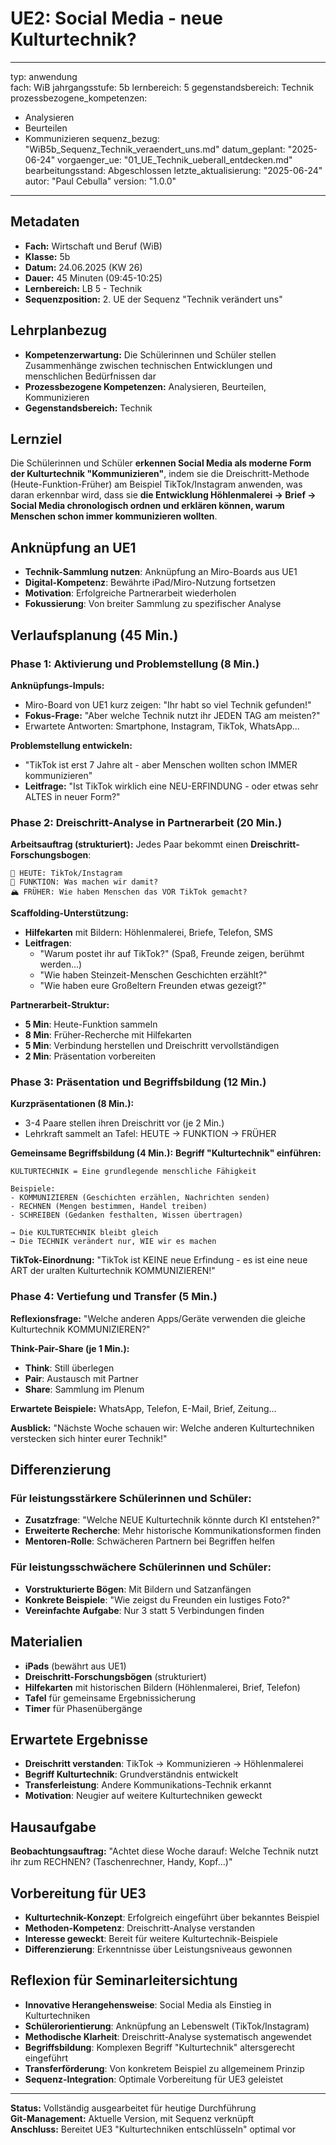 # UE2: Social Media - neue Kulturtechnik?

---
typ: anwendung  
fach: WiB
jahrgangsstufe: 5b
lernbereich: 5
gegenstandsbereich: Technik
prozessbezogene_kompetenzen:
  - Analysieren
  - Beurteilen
  - Kommunizieren
sequenz_bezug: "WiB5b_Sequenz_Technik_veraendert_uns.md"
datum_geplant: "2025-06-24"
vorgaenger_ue: "01_UE_Technik_ueberall_entdecken.md"
bearbeitungsstand: Abgeschlossen
letzte_aktualisierung: "2025-06-24"
autor: "Paul Cebulla"
version: "1.0.0"
---

## Metadaten
- **Fach:** Wirtschaft und Beruf (WiB)
- **Klasse:** 5b
- **Datum:** 24.06.2025 (KW 26)  
- **Dauer:** 45 Minuten (09:45-10:25)
- **Lernbereich:** LB 5 - Technik
- **Sequenzposition:** 2. UE der Sequenz "Technik verändert uns"

## Lehrplanbezug
- **Kompetenzerwartung:** Die Schülerinnen und Schüler stellen Zusammenhänge zwischen technischen Entwicklungen und menschlichen Bedürfnissen dar
- **Prozessbezogene Kompetenzen:** Analysieren, Beurteilen, Kommunizieren
- **Gegenstandsbereich:** Technik

## Lernziel
Die Schülerinnen und Schüler **erkennen Social Media als moderne Form der Kulturtechnik "Kommunizieren"**, indem sie die Dreischritt-Methode (Heute-Funktion-Früher) am Beispiel TikTok/Instagram anwenden, was daran erkennbar wird, dass sie **die Entwicklung Höhlenmalerei → Brief → Social Media chronologisch ordnen und erklären können, warum Menschen schon immer kommunizieren wollten**.

## Anknüpfung an UE1
- **Technik-Sammlung nutzen**: Anknüpfung an Miro-Boards aus UE1
- **Digital-Kompetenz**: Bewährte iPad/Miro-Nutzung fortsetzen  
- **Motivation**: Erfolgreiche Partnerarbeit wiederholen
- **Fokussierung**: Von breiter Sammlung zu spezifischer Analyse

## Verlaufsplanung (45 Min.)

### Phase 1: Aktivierung und Problemstellung (8 Min.)

**Anknüpfungs-Impuls:**
- Miro-Board von UE1 kurz zeigen: "Ihr habt so viel Technik gefunden!"
- **Fokus-Frage:** "Aber welche Technik nutzt ihr JEDEN TAG am meisten?"
- Erwartete Antworten: Smartphone, Instagram, TikTok, WhatsApp...

**Problemstellung entwickeln:**
- "TikTok ist erst 7 Jahre alt - aber Menschen wollten schon IMMER kommunizieren"
- **Leitfrage:** "Ist TikTok wirklich eine NEU-ERFINDUNG - oder etwas sehr ALTES in neuer Form?"

### Phase 2: Dreischritt-Analyse in Partnerarbeit (20 Min.)

**Arbeitsauftrag (strukturiert):**
Jedes Paar bekommt einen **Dreischritt-Forschungsbogen**:

```
📱 HEUTE: TikTok/Instagram
🎯 FUNKTION: Was machen wir damit?
🏔️ FRÜHER: Wie haben Menschen das VOR TikTok gemacht?
```

**Scaffolding-Unterstützung:**
- **Hilfekarten** mit Bildern: Höhlenmalerei, Briefe, Telefon, SMS
- **Leitfragen**: 
  - "Warum postet ihr auf TikTok?" (Spaß, Freunde zeigen, berühmt werden...)
  - "Wie haben Steinzeit-Menschen Geschichten erzählt?" 
  - "Wie haben eure Großeltern Freunden etwas gezeigt?"

**Partnerarbeit-Struktur:**
- **5 Min**: Heute-Funktion sammeln
- **8 Min**: Früher-Recherche mit Hilfekarten  
- **5 Min**: Verbindung herstellen und Dreischritt vervollständigen
- **2 Min**: Präsentation vorbereiten

### Phase 3: Präsentation und Begriffsbildung (12 Min.)

**Kurzpräsentationen (8 Min.):**
- 3-4 Paare stellen ihren Dreischritt vor (je 2 Min.)
- Lehrkraft sammelt an Tafel: HEUTE → FUNKTION → FRÜHER

**Gemeinsame Begriffsbildung (4 Min.):**
**Begriff "Kulturtechnik" einführen:**
```
KULTURTECHNIK = Eine grundlegende menschliche Fähigkeit

Beispiele:
- KOMMUNIZIEREN (Geschichten erzählen, Nachrichten senden)
- RECHNEN (Mengen bestimmen, Handel treiben)  
- SCHREIBEN (Gedanken festhalten, Wissen übertragen)

→ Die KULTURTECHNIK bleibt gleich
→ Die TECHNIK verändert nur, WIE wir es machen
```

**TikTok-Einordnung:**
"TikTok ist KEINE neue Erfindung - es ist eine neue ART der uralten Kulturtechnik KOMMUNIZIEREN!"

### Phase 4: Vertiefung und Transfer (5 Min.)

**Reflexionsfrage:**
"Welche anderen Apps/Geräte verwenden die gleiche Kulturtechnik KOMMUNIZIEREN?"

**Think-Pair-Share (je 1 Min.):**
- **Think**: Still überlegen  
- **Pair**: Austausch mit Partner
- **Share**: Sammlung im Plenum

**Erwartete Beispiele:** WhatsApp, Telefon, E-Mail, Brief, Zeitung...

**Ausblick:** "Nächste Woche schauen wir: Welche anderen Kulturtechniken verstecken sich hinter eurer Technik!"

## Differenzierung

### Für leistungsstärkere Schülerinnen und Schüler:
- **Zusatzfrage**: "Welche NEUE Kulturtechnik könnte durch KI entstehen?"
- **Erweiterte Recherche**: Mehr historische Kommunikationsformen finden
- **Mentoren-Rolle**: Schwächeren Partnern bei Begriffen helfen

### Für leistungsschwächere Schülerinnen und Schüler:
- **Vorstrukturierte Bögen**: Mit Bildern und Satzanfängen
- **Konkrete Beispiele**: "Wie zeigst du Freunden ein lustiges Foto?"
- **Vereinfachte Aufgabe**: Nur 3 statt 5 Verbindungen finden

## Materialien
- **iPads** (bewährt aus UE1)
- **Dreischritt-Forschungsbögen** (strukturiert)
- **Hilfekarten** mit historischen Bildern (Höhlenmalerei, Brief, Telefon)
- **Tafel** für gemeinsame Ergebnissicherung
- **Timer** für Phasenübergänge

## Erwartete Ergebnisse
- **Dreischritt verstanden**: TikTok → Kommunizieren → Höhlenmalerei
- **Begriff Kulturtechnik**: Grundverständnis entwickelt
- **Transferleistung**: Andere Kommunikations-Technik erkannt
- **Motivation**: Neugier auf weitere Kulturtechniken geweckt

## Hausaufgabe
**Beobachtungsauftrag:** "Achtet diese Woche darauf: Welche Technik nutzt ihr zum RECHNEN? (Taschenrechner, Handy, Kopf...)"

## Vorbereitung für UE3
- **Kulturtechnik-Konzept**: Erfolgreich eingeführt über bekanntes Beispiel
- **Methoden-Kompetenz**: Dreischritt-Analyse verstanden
- **Interesse geweckt**: Bereit für weitere Kulturtechnik-Beispiele
- **Differenzierung**: Erkenntnisse über Leistungsniveaus gewonnen

## Reflexion für Seminarleitersichtung
- **Innovative Herangehensweise**: Social Media als Einstieg in Kulturtechniken
- **Schülerorientierung**: Anknüpfung an Lebenswelt (TikTok/Instagram)
- **Methodische Klarheit**: Dreischritt-Analyse systematisch angewendet
- **Begriffsbildung**: Komplexen Begriff "Kulturtechnik" altersgerecht eingeführt
- **Transferförderung**: Von konkretem Beispiel zu allgemeinem Prinzip
- **Sequenz-Integration**: Optimale Vorbereitung für UE3 geleistet

---

**Status:** Vollständig ausgearbeitet für heutige Durchführung  
**Git-Management:** Aktuelle Version, mit Sequenz verknüpft  
**Anschluss:** Bereitet UE3 "Kulturtechniken entschlüsseln" optimal vor